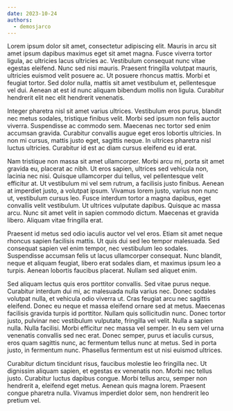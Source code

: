 ```yaml
---
date: 2023-10-24
authors:
  - demosjarco
---
```


Lorem ipsum dolor sit amet, consectetur adipiscing elit. Mauris in arcu sit amet ipsum dapibus maximus eget sit amet magna. Fusce viverra tortor ligula, ac ultricies lacus ultricies ac. Vestibulum consequat nunc vitae egestas eleifend. Nunc sed nisi mauris. Praesent fringilla volutpat mauris, ultricies euismod velit posuere ac. Ut posuere rhoncus mattis. Morbi et feugiat tortor. Sed dolor nulla, mattis sit amet vestibulum et, pellentesque vel dui. Aenean at est id nunc aliquam bibendum mollis non ligula. Curabitur hendrerit elit nec elit hendrerit venenatis.

<!-- more -->

Integer pharetra nisl sit amet varius ultrices. Vestibulum eros purus, blandit nec metus sodales, tristique finibus velit. Morbi sed ipsum non felis auctor viverra. Suspendisse ac commodo sem. Maecenas nec tortor sed enim accumsan gravida. Curabitur convallis augue eget eros lobortis ultricies. In non mi cursus, mattis justo eget, sagittis neque. In ultrices pharetra nisl luctus ultricies. Curabitur id est ac diam cursus eleifend eu id erat.

Nam tristique non massa sit amet ullamcorper. Morbi arcu mi, porta sit amet gravida eu, placerat ac nibh. Ut eros sapien, ultrices sed vehicula non, lacinia nec nisi. Quisque ullamcorper dui tellus, vel pellentesque velit efficitur at. Ut vestibulum mi vel sem rutrum, a facilisis justo finibus. Aenean at imperdiet justo, a volutpat ipsum. Vivamus lorem justo, varius non nunc ut, vestibulum cursus leo. Fusce interdum tortor a magna dapibus, eget convallis velit vestibulum. Ut ultrices vulputate dapibus. Quisque ac massa arcu. Nunc sit amet velit in sapien commodo dictum. Maecenas et gravida libero. Aliquam vitae fringilla erat.

Praesent id metus sed odio iaculis auctor vel vel eros. Etiam sit amet neque rhoncus sapien facilisis mattis. Ut quis dui sed leo tempor malesuada. Sed consequat sapien vel enim tempor, nec vestibulum leo sodales. Suspendisse accumsan felis ut lacus ullamcorper consequat. Nunc blandit, neque et aliquam feugiat, libero erat sodales diam, et maximus ipsum leo a turpis. Aenean lobortis faucibus placerat. Nullam sed aliquet enim.

Sed aliquam lectus quis eros porttitor convallis. Sed vitae purus neque. Curabitur interdum dui mi, ac malesuada nulla varius nec. Donec sodales volutpat nulla, et vehicula odio viverra ut. Cras feugiat arcu nec sagittis eleifend. Donec eu neque et massa eleifend ornare sed at metus. Maecenas facilisis gravida turpis id porttitor. Nullam quis sollicitudin nunc. Donec tortor justo, pulvinar nec vestibulum vulputate, fringilla vel velit. Nulla a sapien nulla. Nulla facilisi. Morbi efficitur nec massa vel semper. In eu sem vel urna venenatis convallis sed nec erat. Donec semper, purus et iaculis cursus, eros quam sagittis nunc, ac fermentum tellus nunc at metus. Sed in porta justo, in fermentum nunc. Phasellus fermentum est ut nisi euismod ultrices.

Curabitur dictum tincidunt risus, faucibus molestie leo fringilla nec. Ut dignissim aliquam sapien, et egestas ex venenatis non. Morbi nec tellus justo. Curabitur luctus dapibus congue. Morbi tellus arcu, semper non hendrerit a, eleifend eget metus. Aenean quis magna lorem. Praesent congue pharetra nulla. Vivamus imperdiet dolor sem, non hendrerit leo pretium vel.